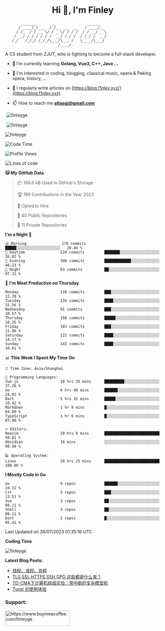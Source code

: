 <h1 align="center">Hi 👋, I'm Finley</h1>

```text
       _______       __              ______   
      / ____(_)___  / /__  __  __   / ____/__ 
     / /_  / / __ \/ / _ \/ / / /  / / __/ _ \
    / __/ / / / / / /  __/ /_/ /  / /_/ /  __/
   /_/   /_/_/ /_/_/\___/\__, /   \____/\___/
                        /____/                
```

<p align="left">

A CS student from ZJUT,
who is fighting to become a full-stack developer.

</p>

<p align="left">

- 🌱 I’m currently learning **Golang, Vue3, C++, Java ...**

- 🧠 I'm interested in coding, blogging, classical music, opera & Peking opera, history, ...

- 📝 I regularly write articles on [https://blog.f1nley.xyz/](https://blog.f1nley.xyz)

- 📫 How to reach me **atlasgj@gmail.com**

</p>

<p>&nbsp;<img align="center" src="https://github-readme-stats.vercel.app/api/top-langs/?username=finleyge&show_icons=true&locale=en&hide=javascript,html,tex" alt="finleyge" /></p>

<p>&nbsp;<img align="center" src="https://github-readme-stats.vercel.app/api?username=finleyge&show_icons=true&locale=en" alt="finleyge" /></p>

<p><img align="center" src="https://github-readme-streak-stats.herokuapp.com/?user=finleyge&" alt="finleyge" /></p>

<!--START_SECTION:waka-->
![Code Time](http://img.shields.io/badge/Code%20Time-780%20hrs%2023%20mins-blue)

![Profile Views](http://img.shields.io/badge/Profile%20Views-10-blue)

![Lines of code](https://img.shields.io/badge/From%20Hello%20World%20I%27ve%20Written-586.5%20thousand%20lines%20of%20code-blue)

**🐱 My GitHub Data** 

> 📦 168.6 kB Used in GitHub's Storage 
 > 
> 🏆 199 Contributions in the Year 2023
 > 
> 💼 Opted to Hire
 > 
> 📜 40 Public Repositories 
 > 
> 🔑 11 Private Repositories 
 > 
**I'm a Night 🦉** 

```text
🌞 Morning                176 commits         █████░░░░░░░░░░░░░░░░░░░░   20.44 % 
🌆 Daytime                224 commits         ███████░░░░░░░░░░░░░░░░░░   26.02 % 
🌃 Evening                398 commits         ████████████░░░░░░░░░░░░░   46.23 % 
🌙 Night                  63 commits          ██░░░░░░░░░░░░░░░░░░░░░░░   07.32 % 
```
📅 **I'm Most Productive on Thursday** 

```text
Monday                   110 commits         ███░░░░░░░░░░░░░░░░░░░░░░   12.78 % 
Tuesday                  134 commits         ████░░░░░░░░░░░░░░░░░░░░░   15.56 % 
Wednesday                91 commits          ███░░░░░░░░░░░░░░░░░░░░░░   10.57 % 
Thursday                 158 commits         █████░░░░░░░░░░░░░░░░░░░░   18.35 % 
Friday                   103 commits         ███░░░░░░░░░░░░░░░░░░░░░░   11.96 % 
Saturday                 122 commits         ████░░░░░░░░░░░░░░░░░░░░░   14.17 % 
Sunday                   143 commits         ████░░░░░░░░░░░░░░░░░░░░░   16.61 % 
```


📊 **This Week I Spent My Time On** 

```text
🕑︎ Time Zone: Asia/Shanghai

💬 Programming Languages: 
Vue.js                   10 hrs 35 mins      █████████░░░░░░░░░░░░░░░░   37.26 % 
Go                       6 hrs 49 mins       ██████░░░░░░░░░░░░░░░░░░░   24.02 % 
Dart                     5 hrs 31 mins       █████░░░░░░░░░░░░░░░░░░░░   19.42 % 
Markdown                 1 hr 9 mins         █░░░░░░░░░░░░░░░░░░░░░░░░   04.09 % 
TypeScript               1 hr 6 mins         █░░░░░░░░░░░░░░░░░░░░░░░░   03.88 % 

🔥 Editors: 
Neovim                   28 hrs 8 mins       █████████████████████████   99.01 % 
Obsidian                 16 mins             ░░░░░░░░░░░░░░░░░░░░░░░░░   00.99 % 

💻 Operating System: 
Linux                    28 hrs 25 mins      █████████████████████████   100.00 % 
```

**I Mostly Code in Go** 

```text
Go                       9 repos             ██████░░░░░░░░░░░░░░░░░░░   24.32 % 
C++                      5 repos             ███░░░░░░░░░░░░░░░░░░░░░░   13.51 % 
Vue                      3 repos             ██░░░░░░░░░░░░░░░░░░░░░░░   08.11 % 
Shell                    3 repos             ██░░░░░░░░░░░░░░░░░░░░░░░   08.11 % 
Dart                     2 repos             █░░░░░░░░░░░░░░░░░░░░░░░░   05.41 % 
```




 Last Updated on 26/07/2023 01:35:16 UTC
<!--END_SECTION:waka-->
**Coding Time**
<p>
       <img align="center" src="https://wakatime.com/share/@1f267603-cf28-47c9-a32c-2753500710e7/96d852e9-5832-42ff-acaa-a48a5371ba9d.svg" alt="finleyge" />
</p>

</p>


**Latest Blog Posts:**

<!-- BLOG-POST-LIST:START -->
- [线程、进程、协程](https://blog.f1nley.xyz/post/code/concurrency/)
- [TLS SSL HTTPS SSH GPG 这些都是什么鬼？](https://blog.f1nley.xyz/post/web/tls-ssl-https-gpg/)
- [TD-CMA下计算机组成实验：带中断的复杂模型机](https://blog.f1nley.xyz/post/ee/interrupt/)
- [Typst 初使用体验](https://blog.f1nley.xyz/post/typst-first-use/)
<!-- BLOG-POST-LIST:END -->

<h3 align="left">Support:</h3>

<p align="left">

<a href="https://www.buymeacoffee.com/finleyge"> <img align="left" src="https://cdn.buymeacoffee.com/buttons/v2/default-yellow.png" height="50" width="210" alt="https://www.buymeacoffee.com/finleyge" />

</a>
</p>
